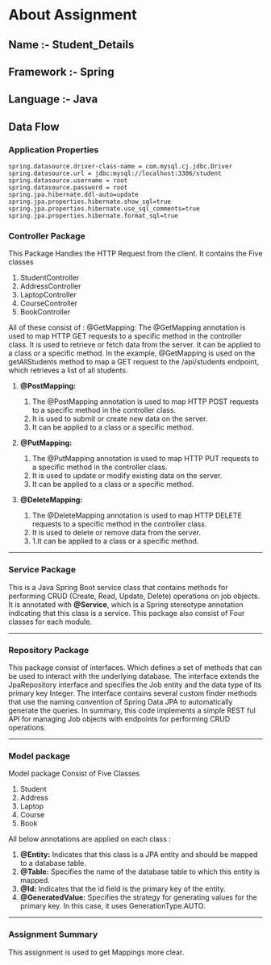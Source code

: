 # **About Assignment**
## **Name :-** Student_Details
## **Framework :-** Spring
**Language :-** Java
---
## **Data Flow**
### **Application Properties**
```
spring.datasource.driver-class-name = com.mysql.cj.jdbc.Driver
spring.datasource.url = jdbc:mysql://localhost:3306/student
spring.datasource.username = root
spring.datasource.password = root
spring.jpa.hibernate.ddl-auto=update
spring.jpa.properties.hibernate.show_sql=true
spring.jpa.properties.hibernate.use_sql_comments=true
spring.jpa.properties.hibernate.format_sql=true
```

### **Controller Package**
This Package Handles the HTTP Request from the client.
It contains the Five classes 
1. StudentController
2. AddressController
3. LaptopController
4. CourseController
5. BookController

All of these consist of :
@GetMapping:
The @GetMapping annotation is used to map HTTP GET requests to a specific method in the controller class.
It is used to retrieve or fetch data from the server.
It can be applied to a class or a specific method.
In the example, @GetMapping is used on the getAllStudents method to map a GET request to the /api/students endpoint, which retrieves a list of all students.
1. **@PostMapping:**
   1. The @PostMapping annotation is used to map HTTP POST requests to a specific method in the controller class. 
   2. It is used to submit or create new data on the server. 
   3. It can be applied to a class or a specific method.
2. **@PutMapping:**
   1. The @PutMapping annotation is used to map HTTP PUT requests to a specific method in the controller class. 
   2. It is used to update or modify existing data on the server. 
   3. It can be applied to a class or a specific method.

3. **@DeleteMapping:**
   1. The @DeleteMapping annotation is used to map HTTP DELETE requests to a specific method in the controller class. 
   2. It is used to delete or remove data from the server. 
   3. 1.It can be applied to a class or a specific method.
___
### **Service Package**
This is a Java Spring Boot service class that contains methods for performing CRUD (Create, Read, Update, Delete) operations on job objects. It is annotated with **@Service**, which is a Spring stereotype annotation indicating that this class is a service.
This package also consist of Four classes for each module.
___
### **Repository Package**
This package consist of interfaces. Which defines a set of methods that can be used to interact with the underlying database. The interface extends the JpaRepository interface and specifies the Job entity and the data type of its primary key Integer.
The interface contains several custom finder methods that use the naming convention of Spring Data JPA to automatically generate the queries.
In summary, this code implements a simple REST ful API for managing Job objects with endpoints for performing CRUD operations.
___
### **Model package**
Model package Consist of Five Classes
1. Student
2. Address
3. Laptop
4. Course
5. Book

All below annotations are applied on each class :
1. **@Entity:** Indicates that this class is a JPA entity and should be mapped to a database table.
2. **@Table:** Specifies the name of the database table to which this entity is mapped.
3. **@Id:** Indicates that the id field is the primary key of the entity.
4. **@GeneratedValue:** Specifies the strategy for generating values for the primary key. In this case, it uses GenerationType.AUTO.
___
### **Assignment Summary**
This assignment is used to get Mappings more clear.